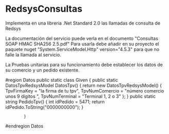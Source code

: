 # RedsysConsultas
Implementa en una libreria .Net Standard 2.0 las llamadas de consulta de Redsys

La documentación del servicio puede verla en el documento "Consultas SOAP HMAC SHA256 2.5.pdf"
Para usarla debe añadir en su proyecto el paquete nuget "System.ServiceModel.Http" version="4.5.3" para que no falle la llamada al servicio.

La Pruebas unitarias para su funcionamiento debe establecer los datos de su comercio y un pedido existente. 

#region Datos
            public static class Given
            {
                public static DatosTpvRedsysModel DatosTpv()
                {
                    return new DatosTpvRedsysModel() {
                        TpvFirmaKey = "la firma de tu tpv",
                        TpvNumComercio = "número comercio unos 9 dígitos ",
                        TpvNumTerminal = "Terminal 1, 2 o 3" };
                }
                public static string PedidoTpv()
                {
                    int idPedido = 5471;
                    return idPedido.ToString("0000000000");
                }

            }
#endregion Datos




